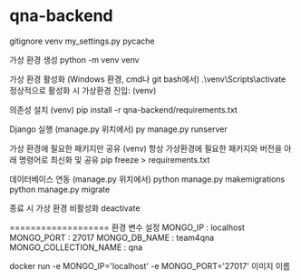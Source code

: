 # qna-backend

gitignore
venv my_settings.py pycache

가상 환경 생성
python -m venv venv

가상 환경 활성화 (Windows 환경, cmd나 git bash에서)
.\venv\Scripts\activate 
정상적으로 활성화 시 가상환경 진입: (venv)

의존성 설치 (venv)
pip install -r qna-backend/requirements.txt

Django 실행 (manage.py 위치에서)
py manage.py runserver

가상 환경에 필요한 패키지만 공유 (venv)
항상 가상환경에 필요한 패키지와 버전을 아래 명령어로 최신화 및 공유 
pip freeze > requirements.txt

데이터베이스 연동 (manage.py 위치에서)
python manage.py makemigrations 
python manage.py migrate

종료 시 가상 환경 비활성화
deactivate


===================
환경 변수 설정
MONGO_IP              : localhost
MONGO_PORT            : 27017
MONGO_DB_NAME         : team4qna
MONGO_COLLECTION_NAME : qna


docker run -e MONGO_IP='localhost' -e MONGO_PORT='27017' 이미지 이름

